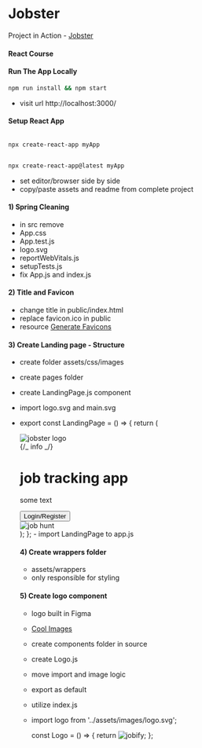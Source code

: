 # Jobster

Project in Action - [Jobster](https://)

#### React Course

#### Run The App Locally

```sh
npm run install && npm start
```

- visit url http://localhost:3000/

#### Setup React App

```sh

npx create-react-app myApp

```

```sh

npx create-react-app@latest myApp

```

- set editor/browser side by side
- copy/paste assets and readme from complete project

#### 1) Spring Cleaning

- in src remove
- App.css
- App.test.js
- logo.svg
- reportWebVitals.js
- setupTests.js
- fix App.js and index.js

#### 2) Title and Favicon

- change title in public/index.html
- replace favicon.ico in public
- resource [Generate Favicons](https://favicon.io/)

#### 3) Create Landing page - Structure

- create folder assets/css/images
- create pages folder
- create LandingPage.js component
- import logo.svg and main.svg
- export const LandingPage = () => {
  return (
  <main>
  <nav>
  <img src={logo} alt='jobster logo' className='logo' />
  </nav>
  <div className='container page'>
  {/_ info _/}
  <div className='info'>
  <h1>
  job <span>tracking</span> app
  </h1>
  <p>some text</p>
  <button className='btn btn-hero'>Login/Register</button>
  </div>
  <img src={main} alt='job hunt' className='img main-img' />
  </div>
  </main>
  );
  }; 
  - import LandingPage to app.js

  #### 4) Create wrappers folder

  - assets/wrappers
  - only responsible for styling

  #### 5) Create logo component

  - logo built in Figma
  - [Cool Images](https://undraw.co/)

  - create components folder in source
  - create Logo.js
  - move import and image logic
  - export as default
  - utilize index.js
  - import logo from '../assets/images/logo.svg';

    const Logo = () => {
    return <img src={logo} alt='jobify' className='logo' />;
    };
